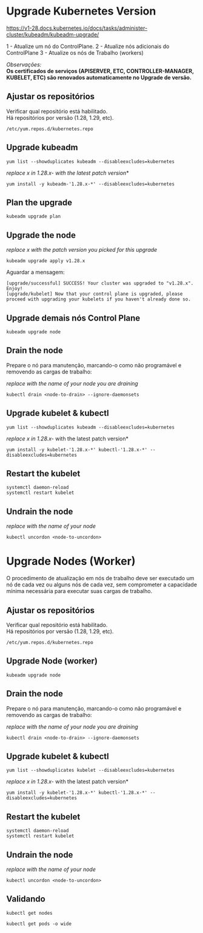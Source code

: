 # Upgrade Kubernetes Version

https://v1-28.docs.kubernetes.io/docs/tasks/administer-cluster/kubeadm/kubeadm-upgrade/

1 - Atualize um nó do ControlPlane.
2 - Atualize nós adicionais do ControlPlane
3 - Atualize os nós de Trabalho (workers)

*Observações:*\
**Os certificados de serviços (APISERVER, ETC, CONTROLLER-MANAGER, KUBELET, ETC) são renovados automaticamente no Upgrade de versão.**

## Ajustar os repositórios

Verificar qual repositório está habilitado.\
Há repositórios por versão (1.28, 1.29, etc).
```
/etc/yum.repos.d/kubernetes.repo
```
## Upgrade kubeadm
```
yum list --showduplicates kubeadm --disableexcludes=kubernetes
```
**replace x in 1.28.x-* with the latest patch version**
```
yum install -y kubeadm-'1.28.x-*' --disableexcludes=kubernetes
```

## Plan the upgrade
```
kubeadm upgrade plan
```

## Upgrade the node 
*replace x with the patch version you picked for this upgrade*
```
kubeadm upgrade apply v1.28.x
```

Aguardar a mensagem:
```
[upgrade/successful] SUCCESS! Your cluster was upgraded to "v1.28.x". Enjoy!
[upgrade/kubelet] Now that your control plane is upgraded, please proceed with upgrading your kubelets if you haven't already done so.
```

## Upgrade demais nós Control Plane
```
kubeadm upgrade node
```

## Drain the node 
Prepare o nó para manutenção, marcando-o como não programável e removendo as cargas de trabalho:

*replace <node-to-drain> with the name of your node you are draining*
```
kubectl drain <node-to-drain> --ignore-daemonsets
```

## Upgrade kubelet & kubectl
```
yum list --showduplicates kubeadm --disableexcludes=kubernetes
```

*replace x in 1.28.x-* with the latest patch version*
```
yum install -y kubelet-'1.28.x-*' kubectl-'1.28.x-*' --disableexcludes=kubernetes
```

## Restart the kubelet 
```
systemctl daemon-reload
systemctl restart kubelet
```

## Undrain the node 

*replace <node-to-uncordon> with the name of your node*
```
kubectl uncordon <node-to-uncordon>
```

# Upgrade Nodes (Worker)

O procedimento de atualização em nós de trabalho deve ser executado um nó de cada vez ou alguns nós de cada vez, sem comprometer a capacidade mínima necessária para executar suas cargas de trabalho.

## Ajustar os repositórios

Verificar qual repositório está habilitado.\
Há repositórios por versão (1.28, 1.29, etc).
```
/etc/yum.repos.d/kubernetes.repo
```

## Upgrade Node (worker)

```
kubeadm upgrade node
```

## Drain the node 
Prepare o nó para manutenção, marcando-o como não programável e removendo as cargas de trabalho:

*replace <node-to-drain> with the name of your node you are draining*
```
kubectl drain <node-to-drain> --ignore-daemonsets
```

## Upgrade kubelet & kubectl

```
yum list --showduplicates kubelet --disableexcludes=kubernetes
```
*replace x in 1.28.x-* with the latest patch version*
```
yum install -y kubelet-'1.28.x-*' kubectl-'1.28.x-*' --disableexcludes=kubernetes
```

## Restart the kubelet 
```
systemctl daemon-reload
systemctl restart kubelet
```

## Undrain the node 

*replace <node-to-uncordon> with the name of your node*
```
kubectl uncordon <node-to-uncordon>
```

## Validando
```
kubectl get nodes
```

```
kubectl get pods -o wide
```